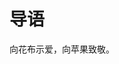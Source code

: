 <!--
 * @Author: cbw
 * @Date: 2023-08-10 21:14:24
 * @LastEditors: cbw
 * @LastEditTime: 2023-09-04 20:27:46
 * @Description:
-->

# 导语

向花布示爱，向苹果致敬。
